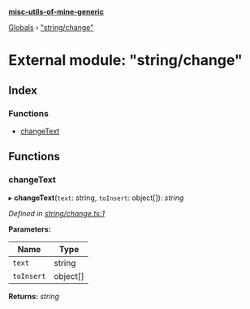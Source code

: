 **[misc-utils-of-mine-generic](../README.md)**

[Globals](../globals.md) › ["string/change"](_string_change_.md)

# External module: "string/change"

## Index

### Functions

* [changeText](_string_change_.md#changetext)

## Functions

###  changeText

▸ **changeText**(`text`: string, `toInsert`: object[]): *string*

*Defined in [string/change.ts:1](https://github.com/cancerberoSgx/misc-utils-of-mine/blob/60bba9c/misc-utils-of-mine-generic/src/string/change.ts#L1)*

**Parameters:**

Name | Type |
------ | ------ |
`text` | string |
`toInsert` | object[] |

**Returns:** *string*